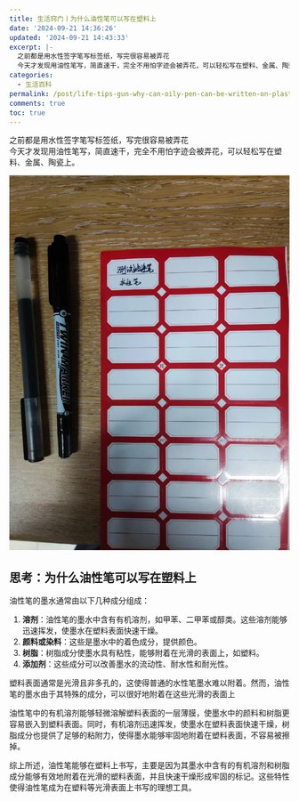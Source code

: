 ```yaml
---
title: 生活窍门丨为什么油性笔可以写在塑料上
date: '2024-09-21 14:36:26'
updated: '2024-09-21 14:43:33'
excerpt: |-
  之前都是用水性签字笔写标签纸，写完很容易被弄花
  今天才发现用油性笔写，简直速干，完全不用怕字迹会被弄花，可以轻松写在塑料、金属、陶瓷上。
categories:
  - 生活百科
permalink: /post/life-tips-gun-why-can-oily-pen-can-be-written-on-plastic-1ruwyi.html
comments: true
toc: true
---
```




之前都是用水性签字笔写标签纸，写完很容易被弄花  
今天才发现用油性笔写，简直速干，完全不用怕字迹会被弄花，可以轻松写在塑料、金属、陶瓷上。

​![image](https://raw.githubusercontent.com/Achuan-2/PicBed/pic/assets/image-20240921143634-pafxno2.png)​

## 思考：为什么油性笔可以写在塑料上

油性笔的墨水通常由以下几种成分组成：

1. **溶剂**：油性笔的墨水中含有有机溶剂，如甲苯、二甲苯或醇类。这些溶剂能够迅速挥发，使墨水在塑料表面快速干燥。
2. **颜料或染料**：这些是墨水中的着色成分，提供颜色。
3. **树脂**：树脂成分使墨水具有粘性，能够附着在光滑的表面上，如塑料。
4. **添加剂**：这些成分可以改善墨水的流动性、耐水性和耐光性。

塑料表面通常是光滑且非多孔的，这使得普通的水性笔墨水难以附着。然而，油性笔的墨水由于其特殊的成分，可以很好地附着在这些光滑的表面上

油性笔中的有机溶剂能够轻微溶解塑料表面的一层薄膜，使墨水中的颜料和树脂更容易嵌入到塑料表面。同时，有机溶剂迅速挥发，使墨水在塑料表面快速干燥，树脂成分也提供了足够的粘附力，使得墨水能够牢固地附着在塑料表面，不容易被擦掉。

综上所述，油性笔能够在塑料上书写，主要是因为其墨水中含有的有机溶剂和树脂成分能够有效地附着在光滑的塑料表面，并且快速干燥形成牢固的标记。这些特性使得油性笔成为在塑料等光滑表面上书写的理想工具。

